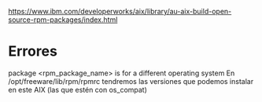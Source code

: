 https://www.ibm.com/developerworks/aix/library/au-aix-build-open-source-rpm-packages/index.html

# Errores

package <rpm_package_name> is for a different operating system
En /opt/freeware/lib/rpm/rpmrc tendremos las versiones que podemos instalar en este AIX (las que estén con os_compat)
